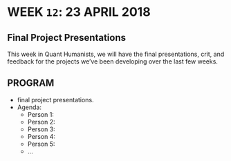 # WEEK `12`: 23 APRIL 2018
##  Final Project Presentations

This week in Quant Humanists, we will have the final presentations, crit, and feedback for the projects we’ve been developing over the last few weeks. 

## PROGRAM
- final project presentations. 
- Agenda:
    - Person 1:
    - Person 2:
    - Person 3:
    - Person 4:
    - Person 5:
    - …

